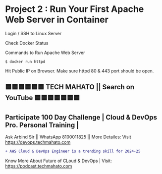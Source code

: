 # Project 2 : Run Your First Apache Web Server in Container
Login / SSH to Linux Server

Check Docker Status

Commands to Run Apache Web Server

    $ docker run httpd
  
Hit Public IP on Browser. Make sure httpd 80 & 443 port should be open.


## 🟦🟦🟦🟦🟦🟦 TECH MAHATO || Search on YouTube 🟦🟦🟦🟦🟦🟦🟦
## Participate 100 Day Challenge | Cloud & DevOps Pro. Personal Training |
Ask Arbind Sir || WhatsApp 8100011825 || More Detailes: Visit https://devops.techmahato.com


```diff
+ AWS Cloud & DevOps Engineer is a trending skill for 2024-25 
```
Know More About Future of CLoud & DevOps | Visit: https://podcast.techmahato.com


